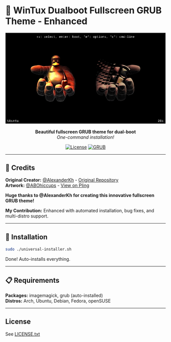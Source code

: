 # 🎨 WinTux Dualboot Fullscreen GRUB Theme - Enhanced

<div align="center">

![Theme Preview](repo-pictures/preview.gif)

**Beautiful fullscreen GRUB theme for dual-boot**  
*One-command installation!*

[![License](https://img.shields.io/badge/license-Custom-blue.svg)](LICENSE.txt)
[![GRUB](https://img.shields.io/badge/GRUB-2.0%2B-green.svg)](https://www.gnu.org/software/grub/)

</div>

---

## 🙏 Credits

**Original Creator:** [@AlexanderKh](https://github.com/AlexanderKh) - [Original Repository](https://github.com/AlexanderKh/wintux-dualboot-fullscreen-grub-theme)  
**Artwork:** [@ABOhiccups](https://www.pling.com/u/abohiccups) - [View on Pling](https://www.pling.com/p/1497147)

**Huge thanks to @AlexanderKh for creating this innovative fullscreen GRUB theme!**

**My Contribution:** Enhanced with automated installation, bug fixes, and multi-distro support.

---

## 🚀 Installation

```bash
sudo ./universal-installer.sh
```

Done! Auto-installs everything.

---

## 📋 Requirements

**Packages:** imagemagick, grub (auto-installed)  
**Distros:** Arch, Ubuntu, Debian, Fedora, openSUSE

---

## License

See [LICENSE.txt](LICENSE.txt)

